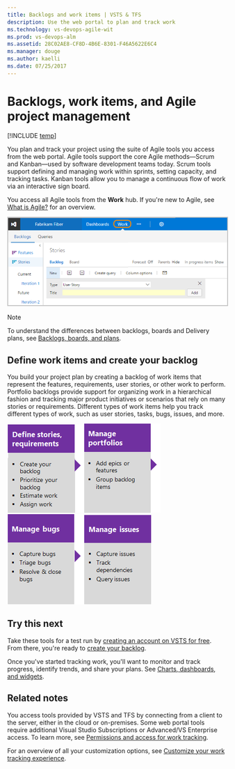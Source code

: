 ```yaml
---
title: Backlogs and work items | VSTS & TFS
description: Use the web portal to plan and track work  
ms.technology: vs-devops-agile-wit
ms.prod: vs-devops-alm
ms.assetid: 28C02AE8-CF8D-4B6E-8301-F46A5622E6C4
ms.manager: douge
ms.author: kaelli
ms.date: 07/25/2017
---
```


# Backlogs, work items, and Agile project management 

[!INCLUDE [temp](../_shared/version-vsts-tfs-all-versions.md)]

You plan and track your project using the suite of Agile tools you access from the web portal. Agile tools support the core Agile methods&mdash;Scrum and Kanban&mdash;used by software development teams today. Scrum tools support defining and managing work within sprints, setting capacity, and tracking tasks. Kanban tools allow you to manage a continuous flow of work via an interactive sign board.  

You access all Agile tools from the **Work** hub. If you're new to Agile, see [What is Agile?](https://www.visualstudio.com/learn/what-is-agile/) for an overview.

<img src="../_img/plan-intro.png" alt="Work hub, product backlog page" style="border: 2px solid #C3C3C3;" />  


>[!NOTE]
>To understand the differences between backlogs, boards and Delivery plans, see [Backlogs, boards, and plans](../backlogs-boards-plans.md). 
 

## Define work items and create your backlog  

You build your project plan by creating a backlog of work items that represent the features, requirements, user stories, or other work to perform. Portfolio backlogs provide support for organizing work in a hierarchical fashion and tracking major product initiatives or scenarios that rely on many stories or requirements.  Different types of work items help you track different types of work, such as user stories, tasks, bugs, issues, and more. 

[![Define stories](../_img/gs-planning-define-stories.png)](create-your-backlog.md)[![Organize backlog](../_img/gs-planning-organize-backlog.png)](organize-backlog.md)[![Manage bugs](../_img/gs-planning-manage-bugs.png)](manage-bugs.md)[![Manage issues](../_img/gs-planning-manage-issues.png)](manage-issues-impediments.md)



## Try this next  

Take these tools for a test run by [creating an account on VSTS for free](../../accounts/create-account-with-personal-msa.md). From there, you're ready to [create your backlog](create-your-backlog.md).  

Once you've started tracking work, you'll want to monitor and track progress, identify trends, and share your plans. See [Charts, dashboards, and widgets](../../report/overview.md). 


## Related notes

You access tools provided by VSTS and TFS by connecting from a client to the server, either in the cloud or on-premises. Some web portal tools require additional Visual Studio Subscriptions or Advanced/VS Enterprise access. To learn more, see [Permissions and access for work tracking](../permissions-access-work-tracking.md). 



For an overview of all your customization options, see [Customize your work tracking experience](../customize/customize-work.md). 


 

 